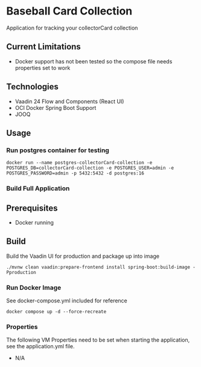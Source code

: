 # Baseball Card Collection
Application for tracking your collectorCard collection

## Current Limitations
* Docker support has not been tested so the compose file needs properties set to work

## Technologies
* Vaadin 24 Flow and Components (React UI)
* OCI Docker Spring Boot Support
* JOOQ

## Usage

### Run postgres container for testing
```shell
docker run --name postgres-collectorCard-collection -e POSTGRES_DB=collectorCard-collection -e POSTGRES_USER=admin -e POSTGRES_PASSWORD=admin -p 5432:5432 -d postgres:16
```

### Build Full Application
## Prerequisites
* Docker running

## Build
Build the Vaadin UI for production and package up into image
```shell
./mvnw clean vaadin:prepare-frontend install spring-boot:build-image -Pproduction
```
### Run Docker Image
See docker-compose.yml included for reference
```shell
docker compose up -d --force-recreate
```

### Properties
The following VM Properties need to be set when starting the application, see the application.yml file.
* N/A
